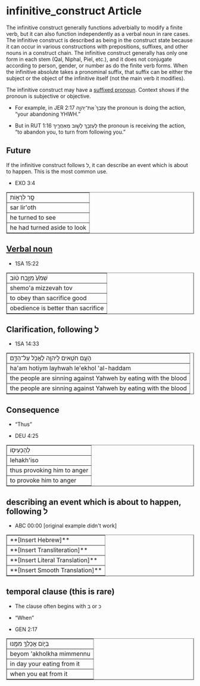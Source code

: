 # infinitive_construct Article
The infinitive construct generally functions adverbially to modify a finite verb, but it can also function independently as a verbal noun in rare cases.  The infinitive construct is described as being in the construct state because it can occur in various constructions with prepositions, suffixes, and other nouns in a construct chain. The infinitive construct generally has only one form in each stem (Qal, Niphal, Piel, etc.), and it does not conjugate according to person, gender, or number as do the finite verb forms.  When the infinitive absolute takes a pronominal suffix, that suffix can be either the subject or the object of the infinitive itself (not the main verb it modifies).  

The infinitive construct may have a [suffixed pronoun](https://git.door43.org/Door43/en-uhg/src/master/content/suffix_pronominal/02.md). Context shows if the pronoun is subjective or objective. 

* For example, in JER 2:17 עָזְבֵךְ֙ אֶת־יְהוָ֣ה the pronoun is doing the action, “your abandoning YHWH.” 

* But in RUT 1:16 לְעָזְבֵ֖ךְ לָשׁ֣וּב מֵאַחֲרָ֑יִךְ the pronoun is receiving the action, “to abandon you, to turn from following you.”

## Future
If the infinitive construct follows ל, it can describe an event which is about to happen.
This is the most common use.

* EXO 3:4 
<table border="1" class="docutils">
<colgroup>
<col width="100%" />
</colgroup>
<tbody valign="top">
<tr class="row-odd"><td>סָ֣ר לִרְא֑וֹת</td>
</tr>
<tr class="row-even"><td>sar lir'oth</td>
</tr>
<tr class="row-odd"><td>he turned to see</td>
</tr>
<tr class="row-even"><td>he had turned aside to look</td>
</tr>
</tbody>
</table>

## [Verbal noun](https://git.door43.org/Door43/en-uhg/src/master/content/verb/02.md#verbal-nouns)
* 1SA 15:22
<table border="1" class="docutils">
<colgroup>
<col width="100%" />
</colgroup>
<tbody valign="top">
<tr class="row-odd"><td>שְׁמֹ֙עַ֙ מִזֶּ֣בַח ט֔וֹב</td>
</tr>
<tr class="row-even"><td>shemo'a mizzevah tov</td>
</tr>
<tr class="row-odd"><td>to obey than sacrifice good</td>
</tr>
<tr class="row-even"><td>obedience is better than sacrifice</td>
</tr>
</tbody>
</table>

## Clarification, following ל
* 1SA 14:33
<table border="1" class="docutils">
<colgroup>
<col width="100%" />
</colgroup>
<tbody valign="top">
<tr class="row-odd"><td>הָעָ֛ם חֹטִ֥אים לַֽיהוָ֖ה לֶאֱכֹ֣ל עַל־הַדָּ֑ם</td>
</tr>
<tr class="row-even"><td>ha'am hotiym layhwah le'ekhol 'al-haddam</td>
</tr>
<tr class="row-odd"><td>the people are sinning against Yahweh by eating with the blood</td>
</tr>
<tr class="row-even"><td>the people are sinning against Yahweh by eating with the blood</td>
</tr>
</tbody>
</table>


## Consequence
* “Thus”

* DEU 4:25
<table border="1" class="docutils">
<colgroup>
<col width="100%" />
</colgroup>
<tbody valign="top">
<tr class="row-odd"><td>לְהַכְעִיסֽוֹ</td>
</tr>
<tr class="row-even"><td>lehakh'iso</td>
</tr>
<tr class="row-odd"><td>thus provoking him to anger</td>
</tr>
<tr class="row-even"><td>to provoke him to anger</td>
</tr>
</tbody>
</table>

## describing an event which is about to happen, following ל
* ABC 00:00 [original example didn't work]
<table border="1" class="docutils">
<colgroup>
<col width="100%" />
</colgroup>
<tbody valign="top">
<tr class="row-odd"><td>**[Insert Hebrew]**</td>
</tr>
<tr class="row-even"><td>**[Insert Transliteration]**</td>
</tr>
<tr class="row-odd"><td>**[Insert Literal Translation]**</td>
</tr>
<tr class="row-even"><td>**[Insert Smooth Translation]**</td>
</tr>
</tbody>
</table>

## temporal clause (this is rare)
* The clause often begins with ב or כ 

* “When”

* GEN 2:17
<table border="1" class="docutils">
<colgroup>
<col width="100%" />
</colgroup>
<tbody valign="top">
<tr class="row-odd"><td>בְּי֛וֹם אֲכָלְךָ֥ מִמֶּ֖נּוּ</td>
</tr>
<tr class="row-even"><td>beyom 'akholkha mimmennu</td>
</tr>
<tr class="row-odd"><td>in day your eating from it</td>
</tr>
<tr class="row-even"><td>when you eat from it</td>
</tr>
</tbody>
</table>